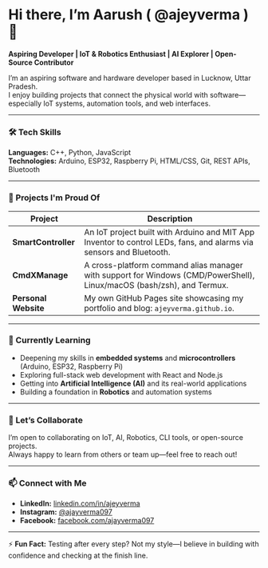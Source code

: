 # Hi there, I’m Aarush ( **@ajeyverma** ) 👋  
**Aspiring Developer | IoT & Robotics Enthusiast | AI Explorer | Open-Source Contributor**

I’m an aspiring software and hardware developer based in Lucknow, Uttar Pradesh.  
I enjoy building projects that connect the physical world with software—especially IoT systems, automation tools, and web interfaces.

---

### 🛠️ Tech Skills

**Languages:** C++, Python, JavaScript  
**Technologies:** Arduino, ESP32, Raspberry Pi, HTML/CSS, Git, REST APIs, Bluetooth  

---

### 🚀 Projects I'm Proud Of

| Project | Description |
|---------|-------------|
| **SmartController** | An IoT project built with Arduino and MIT App Inventor to control LEDs, fans, and alarms via sensors and Bluetooth. |
| **CmdXManage** | A cross-platform command alias manager with support for Windows (CMD/PowerShell), Linux/macOS (bash/zsh), and Termux. |
| **Personal Website** | My own GitHub Pages site showcasing my portfolio and blog: `ajeyverma.github.io`. |

---

### 🌱 Currently Learning

- Deepening my skills in **embedded systems** and **microcontrollers** (Arduino, ESP32, Raspberry Pi)  
- Exploring full-stack web development with React and Node.js  
- Getting into **Artificial Intelligence (AI)** and its real-world applications  
- Building a foundation in **Robotics** and automation systems  

---

### 🤝 Let’s Collaborate

I’m open to collaborating on IoT, AI, Robotics, CLI tools, or open-source projects.  
Always happy to learn from others or team up—feel free to reach out!

---

### 📫 Connect with Me  

- **LinkedIn:** [linkedin.com/in/ajeyverma](https://linkedin.com/in/ajeyverma)  
- **Instagram:** [@ajayverma097](https://instagram.com/ajayverma097)  
- **Facebook:** [facebook.com/ajayverma097](https://facebook.com/ajayverma097)  

---

⚡ **Fun Fact:** Testing after every step? Not my style—I believe in building with confidence and checking at the finish line.
